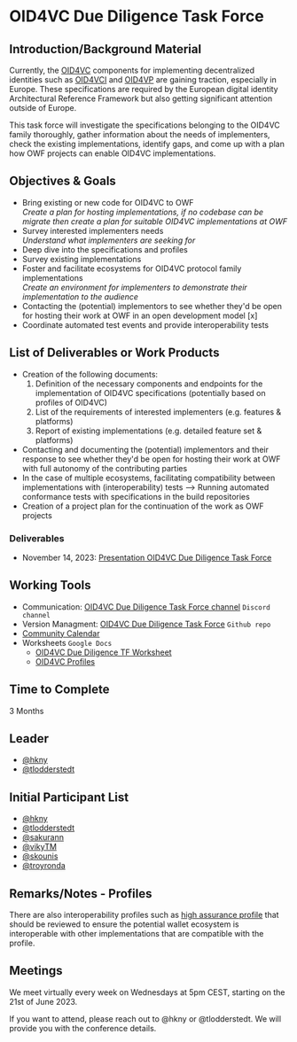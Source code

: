 # OID4VC Due Diligence Task Force

## Introduction/Background Material

Currently, the [OID4VC](https://openid.net/openid4vc/) components for implementing decentralized identities such as [OID4VCI](https://openid.net/specs/openid-4-verifiable-credential-issuance-1_0.html) and [OID4VP](https://openid.net/specs/openid-4-verifiable-presentations-1_0.html) are gaining traction, especially in Europe. These specifications are required by the European digital identity Architectural Reference Framework but also getting significant attention outside of Europe. 

This task force will investigate the specifications belonging to the OID4VC family thoroughly, gather information about the needs of implementers, check the existing implementations, identify gaps, and come up with a plan how OWF projects can enable OID4VC implementations.

## Objectives & Goals

- Bring existing or new code for OID4VC to OWF  
_Create a plan for hosting implementations, if no codebase can be migrate then create a plan for suitable OID4VC implementations at OWF_
- Survey interested implementers needs  
_Understand what implementers are seeking for_
- Deep dive into the specifications and profiles
- Survey existing implementations
- Foster and facilitate ecosystems for OID4VC protocol family implementations  
_Create an environment for implementers to demonstrate their implementation to the audience_
- Contacting the (potential) implementors to see whether they'd be open for hosting their work at OWF in an open development model [x] 
- Coordinate automated test events and provide interoperability tests

## List of Deliverables or Work Products

- Creation of the following documents: 
    1. Definition of the necessary components and endpoints for the implementation of OID4VC specifications (potentially based on profiles of OID4VC)
    1. List of the requirements of interested implementers (e.g. features & platforms)
    1. Report of existing implementations (e.g. detailed feature set & platforms)
- Contacting and documenting the (potential) implementors and their response to see whether they'd be open for hosting their work at OWF with full autonomy of the contributing parties
- In the case of multiple ecosystems, facilitating compatibility between implementations with (interoperability) tests --> Running automated conformance tests with specifications in the build repositories
- Creation of a project plan for the continuation of the work as OWF projects

### Deliverables 
- November 14, 2023: [Presentation OID4VC Due Diligence Task Force](https://docs.google.com/presentation/d/1xg5onqTUDrnsi3idrSFwDIg1hJCYMewy/edit#slide=id.p2)

## Working Tools
* Communication: [OID4VC Due Diligence Task Force channel](https://openwallet-foundation.github.io/tac/task-forces/OID4VC-due-diligence/) `Discord channel`
* Version Managment: [OID4VC Due Diligence Task Force](https://github.com/openwallet-foundation/OID4VC-due-diligence-tf) `Github repo`
* [Community Calendar](https://calendar.google.com/calendar/u/0?cid=Y181MjdhMWRiNjIxZmU3MDczMzg0MjFhOWM0YzdlZjJmNjE2MGI5NzM4MzhjZmRiYjUwZjBkYjMyYWQwZmQyMGViQGdyb3VwLmNhbGVuZGFyLmdvb2dsZS5jb20)
* Worksheets `Google Docs`
  * [OID4VC Due Diligence TF Worksheet](https://docs.google.com/spreadsheets/d/1rHYkb4jK7Y4SWMTqH5xrT1C4iDvIWlkUPLRMqM3Jjyg/edit#gid=1271420689)
  * [OID4VC Profiles](https://docs.google.com/spreadsheets/d/1s6REK5eNAb3GSElID0J02_TtbuI2Exd9z-CLdLx0emk/edit#gid=0)

## Time to Complete

3 Months

## Leader
- [@hkny](https://github.com/hkny)
- [@tlodderstedt](https://github.com/tlodderstedt)

## Initial Participant List
- [@hkny](https://github.com/hkny)
- [@tlodderstedt](https://github.com/tlodderstedt)
- [@sakurann](https://github.com/sakurann)
- [@vikyTM](https://github.com/vikyTM)
- [@skounis](https://github.com/skounis)
- [@troyronda](https://github.com/troyronda)

## Remarks/Notes - Profiles
There are also interoperability profiles such as [high assurance profile](https://vcstuff.github.io/high-assurance-profile/draft-high-assurance-profile-oid4vc-sd-jwt-vc.html) that should be reviewed to ensure the potential wallet ecosystem is interoperable with other implementations that are compatible with the profile. 

## Meetings

We meet virtually every week on Wednesdays at 5pm CEST, starting on the 21st of June 2023.

If you want to attend, please reach out to @hkny or @tlodderstedt. We will provide you with the conference details. 
